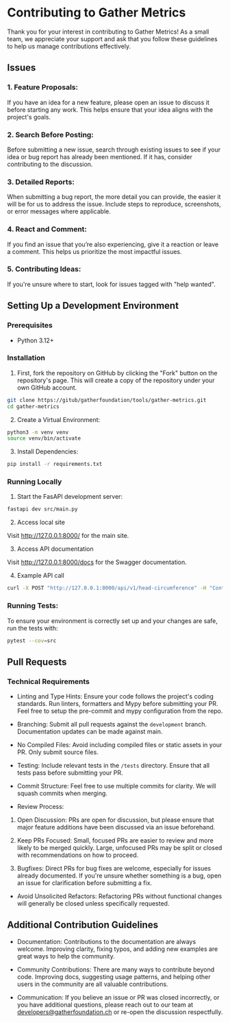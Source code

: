 # Contributing to Gather Metrics
Thank you for your interest in contributing to Gather Metrics! As a small team, we appreciate your support and ask that you follow these guidelines to help us manage contributions effectively.

## Issues

### 1. Feature Proposals:
If you have an idea for a new feature, please open an issue to discuss it before starting any work. This helps ensure that your idea aligns with the project's goals.

### 2. Search Before Posting:
Before submitting a new issue, search through existing issues to see if your idea or bug report has already been mentioned. If it has, consider contributing to the discussion.

### 3. Detailed Reports:
When submitting a bug report, the more detail you can provide, the easier it will be for us to address the issue. Include steps to reproduce, screenshots, or error messages where applicable.

### 4. React and Comment:
If you find an issue that you’re also experiencing, give it a reaction or leave a comment. This helps us prioritize the most impactful issues.

### 5. Contributing Ideas:
If you're unsure where to start, look for issues tagged with "help wanted".

## Setting Up a Development Environment

### Prerequisites

- Python 3.12+

### Installation

1. First, fork the repository on GitHub by clicking the "Fork" button on the repository's page. This will create a copy of the repository under your own GitHub account.

```bash
git clone https://gitub/gatherfoundation/tools/gather-metrics.git
cd gather-metrics
```

2. Create a Virtual Environment:

```bash
python3 -m venv venv
source venv/bin/activate
```

3. Install Dependencies:

```bash
pip install -r requirements.txt
```

### Running Locally

1. Start the FasAPI development server:

```bash
fastapi dev src/main.py
```

2. Access local site

Visit http://127.0.0.1:8000/ for the main site.

3. Access API documentation

Visit http://127.0.0.1:8000/docs for the Swagger documentation.

4. Example API call

```bash
curl -X POST "http://127.0.0.1:8000/api/v1/head-circumference" -H "Content-Type: application/json" -d '{"age_years": 3, "sex": "M", "hcirc_value": 50}'
```

### Running Tests:

To ensure your environment is correctly set up and your changes are safe, run the tests with:

```bash
pytest --cov=src
```

## Pull Requests

### Technical Requirements

- Linting and Type Hints:
Ensure your code follows the project's coding standards. Run linters, formatters and Mypy before submitting your PR. Feel free to setup the pre-commit and mypy configuration from the repo.

- Branching:
Submit all pull requests against the `development` branch. Documentation updates can be made against main.

- No Compiled Files:
Avoid including compiled files or static assets in your PR. Only submit source files.

- Testing:
Include relevant tests in the `/tests` directory. Ensure that all tests pass before submitting your PR.

- Commit Structure:
Feel free to use multiple commits for clarity. We will squash commits when merging.

- Review Process:

1. Open Discussion:
PRs are open for discussion, but please ensure that major feature additions have been discussed via an issue beforehand.

2. Keep PRs Focused:
Small, focused PRs are easier to review and more likely to be merged quickly. Large, unfocused PRs may be split or closed with recommendations on how to proceed.

3. Bugfixes:
Direct PRs for bug fixes are welcome, especially for issues already documented. If you're unsure whether something is a bug, open an issue for clarification before submitting a fix.

- Avoid Unsolicited Refactors:
Refactoring PRs without functional changes will generally be closed unless specifically requested.

## Additional Contribution Guidelines

- Documentation:
Contributions to the documentation are always welcome. Improving clarity, fixing typos, and adding new examples are great ways to help the community.

- Community Contributions:
There are many ways to contribute beyond code. Improving docs, suggesting usage patterns, and helping other users in the community are all valuable contributions.

- Communication:
If you believe an issue or PR was closed incorrectly, or you have additional questions, please reach out to our team at [developers@gatherfoundation.ch](mailto:developers@gatherfoundation.ch) or re-open the discussion respectfully.
